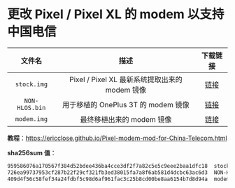 # 更改 Pixel / Pixel XL 的 modem 以支持中国电信

|     文件名     |                      描述                      |                           下载链接                           |
| :------------: | :--------------------------------------------: | :----------------------------------------------------------: |
|  `stock.img`   | Pixel / Pixel XL 最新系统提取出来的 modem 镜像 | [链接](https://github.com/ericclose/Pixel-modem-mod-for-China-Telecom/raw/master/stock.img) |
| `NON-HLOS.bin` |      用于移植的 OnePlus 3T 的 modem 镜像       | [链接](https://github.com/ericclose/Pixel-modem-mod-for-China-Telecom/raw/master/NON-HLOS.bin) |
|  `modem.img`   |           最终移植出来的 modem 镜像            | [链接](https://github.com/ericclose/Pixel-modem-mod-for-China-Telecom/raw/master/modem.img) |

**教程**：https://ericclose.github.io/Pixel-modem-mod-for-China-Telecom.html

**sha256sum 值**：

```bash
959586076a170567f384d52bdee436ba4cce3df2f7a82c5e5c9eee2baa1dfc18  stock.img
726ea99737953cf287b22f29cf321fb3ed38015fa7a8f6ab581d4dcbc63ac6d3  NON-HLOS.bin
409d4f56c58fef34a24fdbf5c98d6af961fac3c25b8cd00be8aa6154b7d8d94a  modem.img
```
